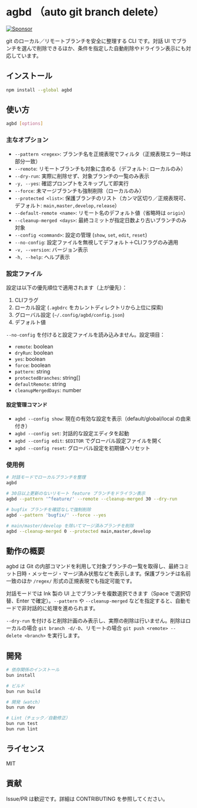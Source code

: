 # agbd （auto git branch delete）

<a href="https://github.com/sponsors/riya-amemiya"><img alt="Sponsor" src="https://img.shields.io/badge/sponsor-30363D?style=for-the-badge&logo=GitHub-Sponsors&logoColor=#white" /></a>

git のローカル／リモートブランチを安全に整理する CLI です。対話 UI でブランチを選んで削除できるほか、条件を指定した自動削除やドライラン表示にも対応しています。

## インストール

```bash
npm install --global agbd
```

## 使い方

```bash
agbd [options]
```

### 主なオプション

- `--pattern <regex>`: ブランチ名を正規表現でフィルタ（正規表現エラー時は部分一致）
- `--remote`: リモートブランチも対象に含める（デフォルト: ローカルのみ）
- `--dry-run`: 実際に削除せず、対象ブランチの一覧のみ表示
- `-y, --yes`: 確認プロンプトをスキップして即実行
- `--force`: 未マージブランチも強制削除（ローカルのみ）
- `--protected <list>`: 保護ブランチのリスト（カンマ区切り／正規表現可、デフォルト: `main,master,develop,release`）
- `--default-remote <name>`: リモート名のデフォルト値（省略時は `origin`）
- `--cleanup-merged <days>`: 最終コミットが指定日数より古いブランチのみ対象
- `--config <command>`: 設定の管理 (`show`, `set`, `edit`, `reset`)
- `--no-config`: 設定ファイルを無視してデフォルト＋CLIフラグのみ適用
- `-v, --version`: バージョン表示
- `-h, --help`: ヘルプ表示

### 設定ファイル

設定は以下の優先順位で適用されます（上が優先）：

1. CLIフラグ
2. ローカル設定 (`.agbdrc` をカレントディレクトリから上位に探索)
3. グローバル設定 (`~/.config/agbd/config.json`)
4. デフォルト値

`--no-config` を付けると設定ファイルを読み込みません。設定項目：

- `remote`: boolean
- `dryRun`: boolean
- `yes`: boolean
- `force`: boolean
- `pattern`: string
- `protectedBranches`: string[]
- `defaultRemote`: string
- `cleanupMergedDays`: number

#### 設定管理コマンド

- `agbd --config show`: 現在の有効な設定を表示（default/global/local の由来付き）
- `agbd --config set`: 対話的な設定エディタを起動
- `agbd --config edit`: `$EDITOR` でグローバル設定ファイルを開く
- `agbd --config reset`: グローバル設定を初期値へリセット

### 使用例

```bash
# 対話モードでローカルブランチを整理
agbd

# 30日以上更新のないリモート feature ブランチをドライラン表示
agbd --pattern '^feature/' --remote --cleanup-merged 30 --dry-run

# bugfix ブランチを確認なしで強制削除
agbd --pattern 'bugfix/' --force --yes

# main/master/develop を除いてマージ済みブランチを削除
agbd --cleanup-merged 0 --protected main,master,develop
```

## 動作の概要

agbd は Git の内部コマンドを利用して対象ブランチの一覧を取得し、最終コミット日時・メッセージ・マージ済み状態などを表示します。保護ブランチは名前一致のほか `/regex/` 形式の正規表現でも指定可能です。

対話モードでは Ink 製の UI 上でブランチを複数選択できます（Space で選択切替、Enter で確定）。`--pattern` や `--cleanup-merged` などを指定すると、自動モードで非対話的に処理を進められます。

`--dry-run` を付けると削除計画のみ表示し、実際の削除は行いません。削除はローカルの場合 `git branch -d/-D`、リモートの場合 `git push <remote> --delete <branch>` を実行します。

## 開発

```bash
# 依存関係のインストール
bun install

# ビルド
bun run build

# 開発（watch）
bun run dev

# Lint（チェック／自動修正）
bun run test
bun run lint
```

## ライセンス

MIT

## 貢献

Issue/PR は歓迎です。詳細は CONTRIBUTING を参照してください。
